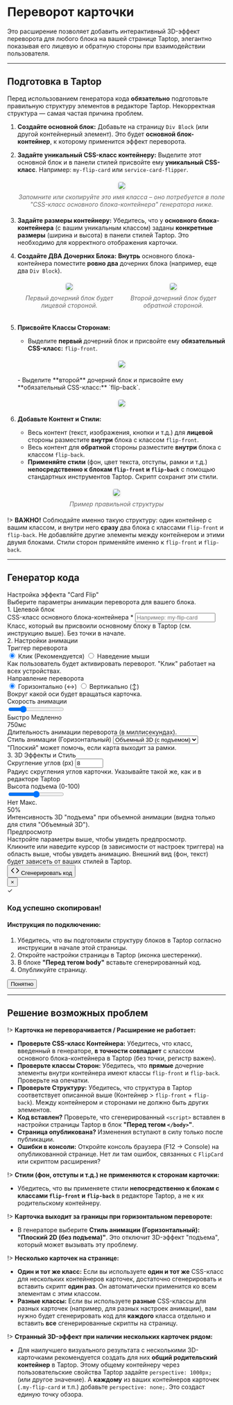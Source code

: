 # Переворот карточки

Это расширение позволяет добавить интерактивный 3D-эффект переворота для любого блока на вашей странице Taptop, элегантно показывая его лицевую и обратную стороны при взаимодействии пользователя.

---

## Подготовка в Taptop

Перед использованием генератора кода **обязательно** подготовьте правильную структуру элементов в редакторе Taptop. Некорректная структура — самая частая причина проблем.

1.  **Создайте основной блок:** Добавьте на страницу `Div Block` (или другой контейнерный элемент). Это будет **основной блок-контейнер**, к которому применится эффект переворота.
2.  **Задайте уникальный CSS-класс контейнеру:** Выделите этот основной блок и в панели стилей присвойте ему **уникальный CSS-класс**. Например: `my-flip-card` или `service-card-flipper`.
    <div style="max-width: 600px; margin: 20px auto; text-align: center;">
    <img src="./images/card-flip/flip-container.png" style="max-width: 100%; height: auto; border-radius: 4px; box-shadow: 0 2px 5px rgba(0,0,0,0.15);">
     <p style="margin-top: 10px; font-style: italic; color: #666;">Запомните или скопируйте это имя класса – оно потребуется в поле "CSS-класс основного блока-контейнера" генератора ниже.</p>
    </div>

3.  **Задайте размеры контейнеру:** Убедитесь, что у **основного блока-контейнера** (с вашим уникальным классом) заданы **конкретные размеры** (ширина и высота) в панели стилей Taptop. Это необходимо для корректного отображения карточки.
4.  **Создайте ДВА Дочерних Блока:** **Внутрь** основного блока-контейнера поместите **ровно два** дочерних блока (например, еще два `Div Block`).
    <div style="max-width: 600px; margin: 20px auto; text-align: center; display: flex;">
    <div>
      <img src="./images/card-flip/flip-front.png" style="max-width: 100%; height: auto; border-radius: 4px; box-shadow: 0 2px 5px rgba(0,0,0,0.15);">
      <p style="margin-top: 10px; font-style: italic; color: #666;">Первый дочерний блок будет лицевой стороной.</p>
    </div>
    <div>
      <img src="./images/card-flip/flip-back.png" style="max-width: 100%; height: auto; border-radius: 4px; box-shadow: 0 2px 5px rgba(0,0,0,0.15);">
      <p style="margin-top: 10px; font-style: italic; color: #666;">Второй дочерний блок будет обратной стороной.</p>
    </div>
    </di>

5.  **Присвойте Классы Сторонам:**
    - Выделите **первый** дочерний блок и присвойте ему **обязательный CSS-класс:** `flip-front`.
    <div style="max-width: 600px; margin: 20px auto; text-align: center;">
    <img src="./images/card-flip/flip-front-selector.png" style="max-width: 100%; height: auto; border-radius: 4px; box-shadow: 0 2px 5px rgba(0,0,0,0.15);">
    </div>
    - Выделите **второй** дочерний блок и присвойте ему **обязательный CSS-класс:** `flip-back`.
    <div style="max-width: 600px; margin: 20px auto; text-align: center;">
    <img src="./images/card-flip/flip-back-selector.png" style="max-width: 100%; height: auto; border-radius: 4px; box-shadow: 0 2px 5px rgba(0,0,0,0.15);">
    </div>
6.  **Добавьте Контент и Стили:**
    - Весь контент (текст, изображения, кнопки и т.д.) для **лицевой** стороны разместите **внутри** блока с классом `flip-front`.
    - Весь контент для **обратной** стороны разместите **внутри** блока с классом `flip-back`.
    - **Применяйте стили** (фон, цвет текста, отступы, рамки и т.д.) **непосредственно к блокам `flip-front` и `flip-back`** с помощью стандартных инструментов Taptop. Скрипт сохранит эти стили.

<div style="max-width: 600px; margin: 20px auto; text-align: center;">
<img src="./images/card-flip/structure.png" style="max-width: 100%; height: auto; border-radius: 4px; box-shadow: 0 2px 5px rgba(0,0,0,0.15);">
 <p style="margin-top: 10px; font-style: italic; color: #666;">Пример правильной структуры</p>
</div>

!> **ВАЖНО!** Соблюдайте именно такую структуру: один контейнер с вашим классом, и внутри него **сразу** два блока с классами `flip-front` и `flip-back`. Не добавляйте другие элементы между контейнером и этими двумя блоками. Стили сторон применяйте именно к `flip-front` и `flip-back`.

---

## Генератор кода

<div id="card-flip-generator" class="generator-container">
  <div class="generator-header">
    <div class="generator-title">Настройка эффекта "Card Flip"</div>
    <div class="generator-subtitle">Выберите параметры анимации переворота для вашего блока.</div>
  </div>
  <div class="settings-block">
    <div class="settings-section">
        <div class="settings-section-title">1. Целевой блок</div>
         <div class="settings-row">
            <div class="setting-group">
                <label for="cf-container-selector">CSS-класс основного блока-контейнера <span class="required-indicator">*</span></label>
                <input type="text" id="cf-container-selector" class="text-input" placeholder="Например: my-flip-card" required>
                <div class="helper-text">Класс, который вы присвоили основному блоку в Taptop (см. инструкцию выше). Без точки в начале.</div>
            </div>
         </div>
    </div>
    <div class="settings-section">
      <div class="settings-section-title">2. Настройки анимации</div>
       <div class="settings-row">
         <div class="setting-group">
             <label>Триггер переворота</label>
              <div class="radio-group-row">
                 <label class="radio-container">
                   <input type="radio" name="cf-trigger" value="click" checked>
                   <span class="radio-checkmark"></span> Клик (Рекомендуется)
                 </label>
                 <label class="radio-container">
                   <input type="radio" name="cf-trigger" value="hover">
                   <span class="radio-checkmark"></span> Наведение мыши
                 </label>
              </div>
              <div class="helper-text">Как пользователь будет активировать переворот. "Клик" работает на всех устройствах.</div>
          </div>
           <div class="setting-group">
             <label>Направление переворота</label>
              <div class="radio-group-row">
                 <label class="radio-container">
                   <input type="radio" name="cf-direction" value="horizontal" checked>
                   <span class="radio-checkmark"></span> Горизонтально (↔)
                 </label>
                 <label class="radio-container">
                   <input type="radio" name="cf-direction" value="vertical">
                   <span class="radio-checkmark"></span> Вертикально (↕)
                 </label>
              </div>
               <div class="helper-text">Вокруг какой оси будет вращаться карточка.</div>
          </div>
      </div>
       <div class="settings-row">
          <div class="setting-group">
            <label for="cf-speed-slider">Скорость анимации</label>
            <div class="slider-container">
                <input type="range" id="cf-speed-slider" class="slider" min="200" max="2500" value="750" step="50">
                 <div class="slider-labels">
                    <span>Быстро</span>
                    <span>Медленно</span>
                 </div>
                 <div class="slider-value">
                    <span id="cf-speed-value-display" class="slider-value-primary">750мс</span>
                 </div>
             </div>
            <div class="helper-text">Длительность анимации переворота (в миллисекундах).</div>
          </div>
           <div class="setting-group" id="cf-animation-style-group"> 
             <label for="cf-animation-style">Стиль анимации (Горизонтальный)</label>
             <select id="cf-animation-style" class="select-styled">
                 <option value="default" selected>Объемный 3D (с подъемом)</option>
                 <option value="flat">Плоский 2D (без подъема)</option>
             </select>
             <div class="helper-text">"Плоский" может помочь, если карта выходит за рамки.</div>
          </div>
       </div>
    </div>
    <div class="settings-section">
      <div class="settings-section-title">3. 3D Эффекты и Стиль</div>
       <div class="settings-row">
           <div class="setting-group">
            <label for="cf-border-radius">Скругление углов (px)</label>
            <input type="number" id="cf-border-radius" class="number-input" value="8" min="0" max="100" step="1">
            <div class="helper-text">Радиус скругления углов карточки. Указывайте такой же, как и в редакторе Taptop</div>
           </div>
           <div class="setting-group" id="cf-flip-height-group"> 
            <label for="cf-flip-height">Высота подъема (0-100)</label>
             <div class="slider-container">
                <input type="range" id="cf-flip-height" class="slider" min="0" max="100" value="50" step="1">
                 <div class="slider-labels">
                    <span>Нет</span>
                    <span>Макс.</span>
                 </div>
                 <div class="slider-value">
                    <span id="cf-flip-height-value-display" class="slider-value-primary">50%</span>
                 </div>
             </div>
            <div class="helper-text">Интенсивность 3D "подъема" при объемной анимации (видна только для стиля "Объемный 3D").</div>
           </div>
        </div>
    </div>
  </div>
  <div class="settings-section preview-section">
        <div class="settings-section-title preview-title">Предпросмотр</div>
        <div id="cf-preview-area" class="preview-area" aria-live="polite">
          <span id="cf-preview-placeholder" class="preview-placeholder">Настройте параметры выше, чтобы увидеть предпросмотр.</span>
          <div id="cf-preview-error" class="preview-error" style="display: none;"></div>
        </div>
        <div class="helper-text preview-helper">Кликните или наведите курсор (в зависимости от настроек триггера) на область выше, чтобы увидеть анимацию. Внешний вид (фон, текст) будет зависеть от ваших стилей в Taptop.</div>
  </div>
  <div class="action-section">
    <button id="generate-btn" class="generate-button">
      <svg width="20" height="20" viewBox="0 0 24 24" fill="none" xmlns="http://www.w3.org/2000/svg"><path d="M16 18l6-6-6-6" stroke="currentColor" stroke-width="2" stroke-linecap="round" stroke-linejoin="round"/><path d="M8 6l-6 6 6 6" stroke="currentColor" stroke-width="2" stroke-linecap="round" stroke-linejoin="round"/></svg>
      <span class="button-text">Сгенерировать код</span>
    </button>
  </div>
   <div id="success-modal" class="modal">
    <div class="modal-content">
      <button class="close-modal">&times;</button>
      <div class="modal-header">
        <div class="success-icon">✓</div>
        <h3>Код успешно скопирован!</h3>
      </div>
      <div class="instruction-block">
        <h4>Инструкция по подключению:</h4>
        <ol>
          <li>Убедитесь, что вы подготовили структуру блоков в Taptop согласно инструкции в начале этой страницы.</li>
          <li>Откройте настройки страницы в Taptop (иконка шестеренки).</li>
          <li>В блоке <strong>"Перед тегом body"</strong> вставьте сгенерированный код.</li>
          <li>Опубликуйте страницу.</li>
        </ol>
      </div>
      <button class="close-button">Понятно</button>
    </div>
  </div>
</div>
</div>

---

## Решение возможных проблем

!> **Карточка не переворачивается / Расширение не работает:**

- **Проверьте CSS-класс Контейнера:** Убедитесь, что класс, введенный в генераторе, **в точности совпадает** с классом основного блока-контейнера в Taptop (без точки, регистр важен).
- **Проверьте классы Сторон:** Убедитесь, что **прямые** дочерние элементы внутри контейнера имеют классы `flip-front` и `flip-back`. Проверьте на опечатки.
- **Проверьте Структуру:** Убедитесь, что структура в Taptop соответствует описанной выше (Контейнер > `flip-front` + `flip-back`). Между контейнером и сторонами не должно быть других элементов.
- **Код вставлен?** Проверьте, что сгенерированный `<script>` вставлен в настройки страницы Taptop в блок **"Перед тегом `</body>`"**.
- **Страница опубликована?** Изменения вступают в силу только после публикации.
- **Ошибки в консоли:** Откройте консоль браузера (F12 -> Console) на опубликованной странице. Нет ли там ошибок, связанных с `FlipCard` или скриптом расширения?

!> **Стили (фон, отступы и т.д.) не применяются к сторонам карточки:**

- Убедитесь, что вы применяете стили **непосредственно к блокам с классами `flip-front` и `flip-back`** в редакторе Taptop, а не к их родительскому контейнеру.

!> **Карточка выходит за границы при горизонтальном перевороте:**

- В генераторе выберите **Стиль анимации (Горизонтальный): "Плоский 2D (без подъема)"**. Это отключит 3D-эффект "подъема", который может вызывать эту проблему.

!> **Несколько карточек на странице:**

- **Один и тот же класс:** Если вы используете **один и тот же** CSS-класс для нескольких контейнеров карточек, достаточно сгенерировать и вставить скрипт **один раз**. Он автоматически применится ко всем элементам с этим классом.
- **Разные классы:** Если вы используете **разные** CSS-классы для разных карточек (например, для разных настроек анимации), вам нужно будет сгенерировать код для **каждого** класса отдельно и вставить **все** сгенерированные скрипты на страницу.

!> **Странный 3D-эффект при наличии нескольких карточек рядом:**

- Для наилучшего визуального результата с несколькими 3D-карточками рекомендуется создать для них **общий родительский контейнер** в Taptop. Этому общему контейнеру через пользовательские свойства Taptop задайте `perspective: 1000px;` (или другое значение). А **каждому** из ваших контейнеров карточек (`.my-flip-card` и т.п.) добавьте `perspective: none;`. Это создаст единую точку обзора.
